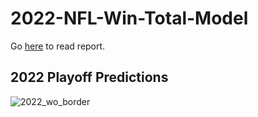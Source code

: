 # 2022-NFL-Win-Total-Model

Go [here](https://rpubs.com/Timboslice003/929095) to read report.

## 2022 Playoff Predictions
![2022_wo_border](https://user-images.githubusercontent.com/105609020/210286541-0f8c21f1-a14a-4c13-9c39-e064d26645fd.png)
